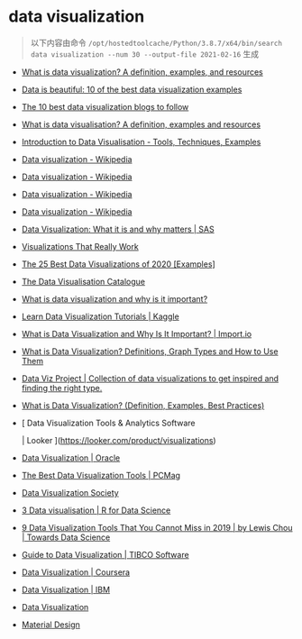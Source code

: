
data visualization
==================


> 以下内容由命令 `/opt/hostedtoolcache/Python/3.8.7/x64/bin/search data visualization --num 30 --output-file 2021-02-16` 生成

- [What is data visualization? A definition, examples, and resources](https://www.tableau.com/learn/articles/data-visualization)
- [Data is beautiful: 10 of the best data visualization examples](https://www.tableau.com/learn/articles/best-beautiful-data-visualization-examples)
- [The 10 best data visualization blogs to follow](https://www.tableau.com/learn/articles/best-data-visualization-blogs)
- [What is data visualisation? A definition, examples and resources](https://www.tableau.com/en-gb/learn/articles/data-visualization)
- [Introduction to Data Visualisation - Tools, Techniques, Examples](https://www.mygreatlearning.com/blog/introduction-to-data-visualisation-why-is-it-important/)
- [Data visualization - Wikipedia](https://en.wikipedia.org/wiki/Data_visualization)
- [Data visualization - Wikipedia](https://en.wikipedia.org/wiki/Data_visualization#Visual_perception_and_data_visualization)
- [Data visualization - Wikipedia](https://en.wikipedia.org/wiki/Data_visualization#History_of_data_visualization)
- [Data visualization - Wikipedia](https://en.wikipedia.org/wiki/Data_visualization#Examples_of_diagrams_used_for_data_visualization)
- [Data Visualization: What it is and why matters | SAS](https://www.sas.com/en_us/insights/big-data/data-visualization.html)
- [Visualizations That Really Work](https://hbr.org/2016/06/visualizations-that-really-work)
- [The 25 Best Data Visualizations of 2020 [Examples]](https://visme.co/blog/best-data-visualizations/)
- [The Data Visualisation Catalogue](https://datavizcatalogue.com/)
- [What is data visualization and why is it important?](https://searchbusinessanalytics.techtarget.com/definition/data-visualization)
- [Learn Data Visualization Tutorials | Kaggle](https://www.kaggle.com/learn/data-visualization)
- [What is Data Visualization and Why Is It Important? | Import.io](https://www.import.io/post/what-is-data-visualization/)
- [What is Data Visualization? Definitions, Graph Types and How to Use Them](https://www.klipfolio.com/resources/articles/what-is-data-visualization)
- [Data Viz Project | Collection of data visualizations to get inspired and finding the right type.](https://datavizproject.com/)
- [What is Data Visualization? (Definition, Examples, Best Practices)](https://venngage.com/blog/data-visualization/)
- [
        Data Visualization Tools & Analytics Software
        
        
     | Looker
    ](https://looker.com/product/visualizations)
- [Data Visualization | Oracle](https://www.oracle.com/business-analytics/data-visualization.html)
- [The Best Data Visualization Tools | PCMag](https://www.pcmag.com/picks/the-best-data-visualization-tools)
- [Data Visualization Society](https://www.datavisualizationsociety.com/)
- [3 Data visualisation | R for Data Science](https://r4ds.had.co.nz/data-visualisation.html)
- [9 Data Visualization Tools That You Cannot Miss in 2019 | by Lewis Chou | Towards Data Science](https://towardsdatascience.com/9-data-visualization-tools-that-you-cannot-miss-in-2019-3ff23222a927)
- [Guide to Data Visualization | TIBCO Software](https://www.tibco.com/reference-center/guide-to-data-visualization)
- [Data Visualization | Coursera](https://www.coursera.org/learn/datavisualization)
- [Data Visualization  | IBM](https://www.ibm.com/analytics/data-visualization)
- [Data Visualization](https://socviz.co/)
- [
   Material Design
  ](https://material.io/design/communication/data-visualization.html)
